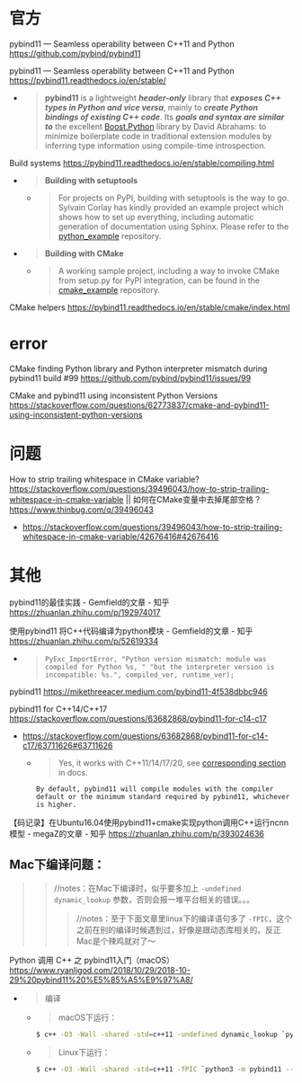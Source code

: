 
# 官方

pybind11 — Seamless operability between C++11 and Python https://github.com/pybind/pybind11

pybind11 — Seamless operability between C++11 and Python https://pybind11.readthedocs.io/en/stable/
- > **pybind11** is a lightweight ***header-only*** library that ***exposes C++ types in Python and vice versa***, mainly to ***create Python bindings of existing C++ code***. Its ***goals and syntax are similar to*** the excellent [Boost.Python](https://www.boost.org/doc/libs/1_58_0/libs/python/doc/) library by David Abrahams: to minimize boilerplate code in traditional extension modules by inferring type information using compile-time introspection.

Build systems https://pybind11.readthedocs.io/en/stable/compiling.html
- > **Building with setuptools**
  * > For projects on PyPI, building with setuptools is the way to go. Sylvain Corlay has kindly provided an example project which shows how to set up everything, including automatic generation of documentation using Sphinx. Please refer to the [python_example](https://github.com/pybind/python_example) repository.
- > **Building with CMake**
  * > A working sample project, including a way to invoke CMake from setup.py for PyPI integration, can be found in the [cmake_example](https://github.com/pybind/cmake_example) repository.

CMake helpers https://pybind11.readthedocs.io/en/stable/cmake/index.html

# error

CMake finding Python library and Python interpreter mismatch during pybind11 build #99 https://github.com/pybind/pybind11/issues/99

CMake and pybind11 using inconsistent Python Versions https://stackoverflow.com/questions/62773837/cmake-and-pybind11-using-inconsistent-python-versions

# 问题

How to strip trailing whitespace in CMake variable? https://stackoverflow.com/questions/39496043/how-to-strip-trailing-whitespace-in-cmake-variable || 如何在CMake变量中去掉尾部空格？ https://www.thinbug.com/q/39496043
- https://stackoverflow.com/questions/39496043/how-to-strip-trailing-whitespace-in-cmake-variable/42676416#42676416

# 其他

pybind11的最佳实践 - Gemfield的文章 - 知乎 https://zhuanlan.zhihu.com/p/192974017

使用pybind11 将C++代码编译为python模块 - Gemfield的文章 - 知乎 https://zhuanlan.zhihu.com/p/52619334
- > `PyExc_ImportError, "Python version mismatch: module was compiled for Python %s, " "but the interpreter version is incompatible: %s.", compiled_ver, runtime_ver);`

pybind11 https://mikethreeacer.medium.com/pybind11-4f538dbbc946

pybind11 for C++14/C++17 https://stackoverflow.com/questions/63682868/pybind11-for-c14-c17
- https://stackoverflow.com/questions/63682868/pybind11-for-c14-c17/63711626#63711626
  * > Yes, it works with C++11/14/17/20, see [corresponding section](https://pybind11.readthedocs.io/en/stable/compiling.html#configuration-variables) in docs.
    ```console
    By default, pybind11 will compile modules with the compiler default or the minimum standard required by pybind11, whichever is higher.
    ```

【码记录】在Ubuntu16.04使用pybind11+cmake实现python调用C++运行ncnn模型 - megaZ的文章 - 知乎 https://zhuanlan.zhihu.com/p/393024636

## Mac下编译问题：
>> //notes：在Mac下编译时，似乎要多加上 `-undefined dynamic_lookup` 参数，否则会报一堆平台相关的错误。。。
>>> //notes：至于下面文章里linux下的编译语句多了 `-fPIC`，这个之前在别的编译时候遇到过，好像是跟动态库相关的。反正Mac是个辣鸡就对了～

Python 调用 C++ 之 pybind11入门（macOS） https://www.ryanligod.com/2018/10/29/2018-10-29%20pybind11%20%E5%85%A5%E9%97%A8/
- > 编译
  * > macOS下运行：
    ```sh
    $ c++ -O3 -Wall -shared -std=c++11 -undefined dynamic_lookup `python3 -m pybind11 --includes` example.cpp -o example`python3-config --extension-suffix`
    ```
  * > Linux下运行：
    ```sh
    $ c++ -O3 -Wall -shared -std=c++11 -fPIC `python3 -m pybind11 --includes` example.cpp -o example`python3-config --extension-suffix`
    ```
